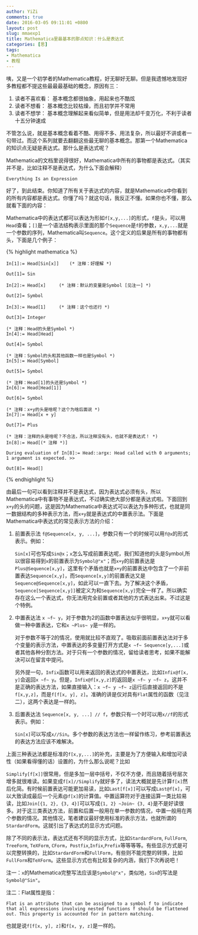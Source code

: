 ```yaml
---
author: YiZi
comments: true
date: 2016-03-05 09:11:01 +0800
layout: post
slug: mmaexp1
title: Mathematica里最基本的那点知识：什么是表达式
categories: [思]
tags:
- Mathematica
- 教程
---
```

咦，又是一个初学者的Mathematica教程，好无聊好无聊。但是我遗憾地发现好多教程都不提这些最最最基础的概念，原因有三：

1. 读者不喜欢看： 基本概念都很抽象，用起来也不酷炫
2. 读者不想看： 基本概念比较枯燥，而且初学并不常用
3. 读者不想学： 基本概念理解起来看似简单，但是用法却千变万化，不利于读者十五分钟速成

不管怎么说，就是基本概念看着不酷、用得不多、用法复杂，所以最好不讲或者一句带过。而这个系列就要去翻翻这些最无聊的基本概念。那第一个Mathematica的知识点无疑是表达式。那什么是表达式呢？

Mathematica的文档里说得很好，Mathematica中所有的事物都是表达式。（其实并不是，比如注释不是表达式，为什么下面会解释）

	Everything Is an Expression

好了，到此结束。你知道了所有关于表达式的内容，就是Mathematica中你看到的所有内容都是表达式。你懂了吗？就这句话，我反正不懂。如果你也不懂，那么就看下面的内容：

Mathematica中的表达式都可以表达为形如`f[x,y,...]`的形式，`f`是头，可以用`Head`查看；`[]`是一个语法结构表示里面的那个`Sequence`是`f`的参数，`x,y,...`就是一个参数的序列，Mathematica叫`Sequence`。这个定义的后果是所有的事物都有头，下面是几个例子：

{% highlight mathematica %}

	In[1]:= Head[Sin[x]]	(* 注释：好理解 *)

	Out[1]= Sin

	In[2]:= Head[x]		(* 注释：默认的变量是Symbol [见注一] *)

	Out[2]= Symbol

	In[3]:= Head[1]		(* 注释：这个也还行 *)

	Out[3]= Integer

	(* 注释：Head的头是Symbol *)
	In[4]:= Head[Head]	

	Out[4]= Symbol

	(* 注释：Symbol的头和其他函数一样也是Symbol *)
	In[5]:= Head[Symbol]		

	Out[5]= Symbol

	(* 注释：Head[1]的头还是Symbol *)
	In[6]:= Head[Head[1]]		

	Out[6]= Symbol

	(* 注释：x+y的头是啥呢？这个为啥后面说 *)
	In[7]:= Head[x + y]		

	Out[7]= Plus

	(* 注释：注释的头是啥呢？不合法，所以注释没有头，也就不是表达式！ *)
	In[8]:= Head[(* 注释 *)] 

	During evaluation of In[8]:= Head::argx: Head called with 0 arguments; 1 argument is expected. >>

	Out[8]= Head[]
{% endhighlight %}

由最后一句可以看到注释并不是表达式，因为表达式必须有头，所以Mathematica中有事物不是表达式，不过确实绝大部分都是表达式啦。下面回到`x+y`的头的问题，这是因为Mathematica中表达式可以表达为多种形式，也就是同一数据结构的多种表示方法，而`x+y`就是表达式的中置表示法。下面是Mathematica中表达式的常见表示方法的介绍：

1. 前置表示法 `f@Sequence[x, y, ...]`，参数只有一个的时候可以用`f@x`的形式表示。例如：

	`Sin[x]`可也写成`Sin@x`；`x`怎么写成前置表达呢，我们知道他的头是Symbol,所以很容易得到`x`的前置表示为`Symbol@"x"`；而`x+y`的前置表达是`Plus@Sequence[x,y]`，这里有个矛盾也就是`x+y`的前置表达中包含了一个非前置表达`Sequence[x,y]`，而`Sequence[x,y]`的前置表达又是`Sequence@Sequence[x,y]`，如此可以一直下去。为了解决这个矛盾，`Sequence[Sequence[x,y]]`被定义为和`Sequence[x,y]`完全一样了。所以确实存在这么一个表达式，你无法用完全前置或者其他的方式表达出来。不过这是个特例。

2. 中置表达法 `x ~f~ y`，对于参数为2的函数中置表达似乎很明显，`x+y`就可以看做一种中置表达，它和`x ~Plus~ y`是一样的。
	
	对于参数不等于2的情况，使用就比较不直观了。吸取前面前置表达法对于多个变量的表示方法，中置表达的多变量打开方式是`x ~f~ Sequence[y,...]`或者其他各种分割方法。对于只有一个参数的情况，留给读者思考，如果不能解决可以在留言中提问。

	另外提一句，`Infix`函数可以用来返回的表达式的中置表达，比如`Infix@f[x, y]`会返回`x ~f~ y`。但是，`Infix@f[x,y,z]`的返回是`x ~f~ y ~f~ z`，这并不是正确的表达方法，如果直接输入：`x ~f~ y ~f~ z`运行后直接返回的不是`f[x,y,z]`，而是`f[f[x, y], z]`。准确的讲是仅对具有`Flat`属性的函数（见注二），这两个表达是一样的。

3. 后置表达法 `Sequence[x, y, ...] // f`，参数只有一个时可以用`x//f`的形式表示。例如：

	`Sin[x]`可以写成`x//Sin`。多个参数的表达方法也一样留作练习，参考前置表达的表达方法应该不难解决。

上面三种表达法都是标准的`f[x,y,...]`的补充，主要是为了方便输入和增加可读性（如果看得懂的话）设置的，为什么那么说呢？比如

`Simplify[f[x]]`很常用，但是多加一层中括号，不仅不方便，而且随着括号层次增多就很难读。如果变成`f[x]//Simplify`就好多了，读法大概就是先计算`f[x]`然后化简。有时候前置表达可能更加易读，比如`Last[f[x]]`可以写成`Last@f[x]`，可以大致读成最后一个元素@`f[x]`的计算值。中置运算符对于连接运算一类比较易读，比如`Join[{1, 2}, {3, 4}]`可以写成`{1, 2} ~Join~ {3, 4}`是不是好读很多。对于这三类表达方法，前置和后置一般用在单一参数的情况，中置一般用在两个参数的情况。其他情况，笔者建议最好使用标准的表示方法，也就所谓的`StardardForm`。这就引出了表达式的显示方式问题。

除了不同的表示法，表达式还有不同的显示方式，比如`StardardForm`, `FullForm`, `TreeForm`, `TeXForm`, `CForm`，`Postfix`,`Infix`,`Prefix`等等等等。有些显示方式是可以完整转换的，比如`StardardForm`和`FullForm`，有些则不能完整的转换，比如`FullForm`和`TeXForm`。这些显示方式也有比较复杂的内涵，我们下次再说吧！

注一：`x`的Mathematica完整写法应该是`Symbol@"x"`，类似地，`Sin`的写法是`Symbol@"Sin"`。

注二：Flat属性是指：

	Flat is an attribute that can be assigned to a symbol f to indicate that all expressions involving nested functions f should be flattened out. This property is accounted for in pattern matching. 

也就是说`f[f[x, y], z]`和`f[x, y, z]`是一样的。



